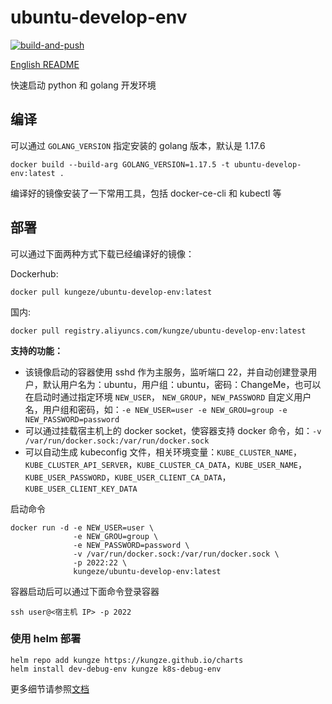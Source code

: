 # ubuntu-develop-env

[![build-and-push](https://github.com/kungze/ubuntu-develop-env/actions/workflows/build-and-push.yaml/badge.svg)](https://github.com/kungze/ubuntu-develop-env/actions/workflows/build-and-push.yaml)

[English README](README_en.md)

快速启动 python 和 golang 开发环境


## 编译

可以通过 `GOLANG_VERSION` 指定安装的 golang 版本，默认是 1.17.6

    docker build --build-arg GOLANG_VERSION=1.17.5 -t ubuntu-develop-env:latest .

编译好的镜像安装了一下常用工具，包括 docker-ce-cli 和 kubectl 等


## 部署

可以通过下面两种方式下载已经编译好的镜像：

Dockerhub:

    docker pull kungeze/ubuntu-develop-env:latest

国内:

    docker pull registry.aliyuncs.com/kungze/ubuntu-develop-env:latest


**支持的功能：**

* 该镜像启动的容器使用 sshd 作为主服务，监听端口 22，并自动创建登录用户，默认用户名为：ubuntu，用户组：ubuntu，密码：ChangeMe，也可以在启动时通过指定环境 `NEW_USER`，  `NEW_GROUP`，`NEW_PASSWORD` 自定义用户名，用户组和密码，如：`-e NEW_USER=user -e NEW_GROU=group -e NEW_PASSWORD=password`
* 可以通过挂载宿主机上的 docker socket，使容器支持 docker 命令，如：`-v /var/run/docker.sock:/var/run/docker.sock`
* 可以自动生成 kubeconfig 文件，相关环境变量：`KUBE_CLUSTER_NAME`，`KUBE_CLUSTER_API_SERVER`，`KUBE_CLUSTER_CA_DATA`，`KUBE_USER_NAME`，`KUBE_USER_PASSWORD`，`KUBE_USER_CLIENT_CA_DATA`，`KUBE_USER_CLIENT_KEY_DATA`

启动命令

    docker run -d -e NEW_USER=user \
                  -e NEW_GROU=group \
                  -e NEW_PASSWORD=password \
                  -v /var/run/docker.sock:/var/run/docker.sock \
                  -p 2022:22 \
                  kungeze/ubuntu-develop-env:latest

容器启动后可以通过下面命令登录容器

    ssh user@<宿主机 IP> -p 2022

### 使用 helm 部署

    helm repo add kungze https://kungze.github.io/charts
    helm install dev-debug-env kungze k8s-debug-env

更多细节请参照[文档](https://github.com/kungze/charts/tree/main/charts/k8s-debug-env)